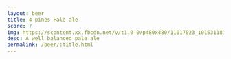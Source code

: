 ```yaml
---
layout: beer
title: 4 pines Pale ale
score: 7
img: https://scontent.xx.fbcdn.net/v/t1.0-0/p480x480/11017023_10153118792808745_2253924034975828582_n.jpg?oh=7be67548d96898e04079f11ead44695e&oe=586C83C8
desc: A well balanced pale ale
permalink: /beer/:title.html
---
```

